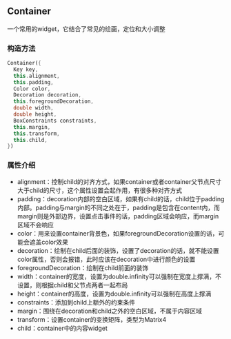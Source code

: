 ## **Container**

>
一个常用的widget，它结合了常见的绘画，定位和大小调整

### 构造方法
``` dart
Container({
  Key key,
  this.alignment,
  this.padding,
  Color color,
  Decoration decoration,
  this.foregroundDecoration,
  double width,
  double height,
  BoxConstraints constraints,
  this.margin,
  this.transform,
  this.child,
})
```

### 属性介绍
* alignment：控制child的对齐方式，如果container或者container父节点尺寸大于child的尺寸，这个属性设置会起作用，有很多种对齐方式
* padding：decoration内部的空白区域，如果有child的话，child位于padding内部。padding与margin的不同之处在于，padding是包含在content内，而margin则是外部边界，设置点击事件的话，padding区域会响应，而margin区域不会响应
* color：用来设置container背景色，如果foregroundDecoration设置的话，可能会遮盖color效果
* decoration：绘制在child后面的装饰，设置了decoration的话，就不能设置color属性，否则会报错，此时应该在decoration中进行颜色的设置
* foregroundDecoration：绘制在child前面的装饰
* width：container的宽度，设置为double.infinity可以强制在宽度上撑满，不设置，则根据child和父节点两者一起布局
* height：container的高度，设置为double.infinity可以强制在高度上撑满
* constraints：添加到child上额外的约束条件
* margin：围绕在decoration和child之外的空白区域，不属于内容区域
* transform：设置container的变换矩阵，类型为Matrix4
* child：container中的内容widget